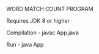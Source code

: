 WORD MATCH COUNT PROGRAM

Requires JDK 8 or higher

Compilation -
    javac App.java

Run -
    java App <inputFilePath> <predefinedFilePath>
